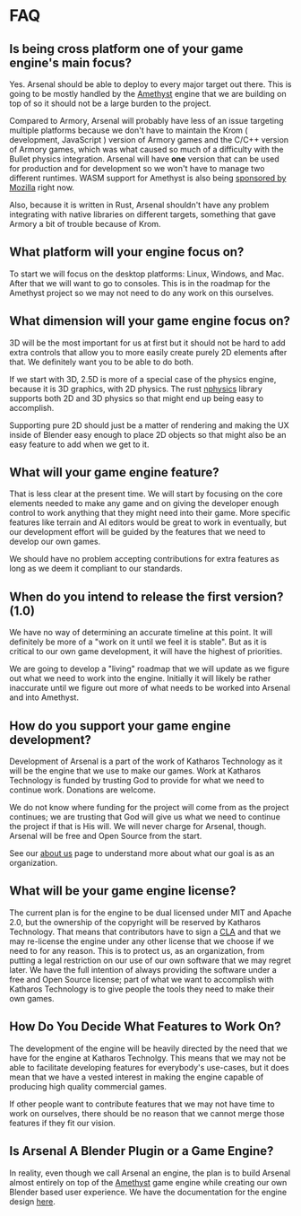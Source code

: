 # FAQ

## Is being cross platform one of your game engine's main focus?

Yes. Arsenal should be able to deploy to every major target out there. This is going to be mostly handled by the [Amethyst](https://amethyst.rs) engine that we are building on top of so it should not be a large burden to the project.

Compared to Armory, Arsenal will probably have less of an issue targeting multiple platforms because we don't have to maintain the Krom ( development, JavaScript ) version of Armory games and the C/C++ version of Armory games, which was what caused so much of a difficulty with the Bullet physics integration. Arsenal will have **one** version that can be used for production and for development so we won't have to manage two different runtimes. WASM support for Amethyst is also being [sponsored by Mozilla](https://amethyst.rs/posts/moss-grant-announce) right now.

Also, because it is written in Rust, Arsenal shouldn't have any problem integrating with native libraries on different targets, something that gave Armory a bit of trouble because of Krom.

## What platform will your engine focus on?

To start we will focus on the desktop platforms: Linux, Windows, and Mac. After that we will want to go to consoles. This is in the roadmap for the Amethyst project so we may not need to do any work on this ourselves.

## What dimension will your game engine focus on?

3D will be the most important for us at first but it should not be hard to add extra controls that allow you to more easily create purely 2D elements after that. We definitely want you to be able to do both.

If we start with 3D, 2.5D is more of a special case of the physics engine, because it is 3D graphics, with 2D physics. The rust [nphysics](https://www.nphysics.org/) library supports both 2D and 3D physics so that might end up being easy to accomplish.

Supporting pure 2D should just be a matter of rendering and making the UX inside of Blender easy enough to place 2D objects so that might also be an easy feature to add when we get to it.

## What will your game engine feature?

That is less clear at the present time. We will start by focusing on the core elements needed to make any game and on giving the developer enough control to work anything that they might need into their game. More specific features like terrain and AI editors would be great to work in eventually, but our development effort will be guided by the features that we need to develop our own games.

We should have no problem accepting contributions for extra features as long as we deem it compliant to our standards.

## When do you intend to release the first version? (1.0)

We have no way of determining an accurate timeline at this point. It will definitely be more of a "work on it until we feel it is stable". But as it is critical to our own  game development, it will have the highest of priorities.

We are going to develop a "living" roadmap that we will update as we figure out what we need to work into the engine. Initially it will likely be rather inaccurate until we figure out more of what needs to be worked into Arsenal and into Amethyst.

## How do you support your game engine development?

Development of Arsenal is a part of the work of Katharos Technology as it will be the engine that we use to make our games. Work at Katharos Technology is funded by trusting God to provide for what we need to continue work. Donations are welcome.

We do not know where funding for the project will come from as the project continues; we are trusting that God will give us what we need to continue the project if that is His will. We will never charge for Arsenal, though. Arsenal will be free and Open Source from the start.

See our [about us](https://katharostech.com/about-us) page to understand more about what our goal is as an organization.

## What will be your game engine license?

The current plan is for the engine to be dual licensed under MIT and Apache 2.0, but the ownership of the copyright will be reserved by Katharos Technology. That means that contributors have to sign a [CLA](https://cla-assistant.io/katharostech/arsenal) and that we may re-license the engine under any other license that we choose if we need to for any reason. This is to protect us, as an organization, from putting a legal restriction on our use of our own software that we may regret later. We have the full intention of always providing the software under a free and Open Source license; part of what we want to accomplish with Katharos Technology is to give people the tools they need to make their own games.

## How Do You Decide What Features to Work On?

The development of the engine will be heavily directed by the need that we have for the engine at Katharos Technolgy. This means that we may not be able to facilitate developing features for everybody's use-cases, but it does mean that we have a vested interest in making the engine capable of producing high quality commercial games.

If other people want to contribute features that we may not have time to work on ourselves, there should be no reason that we cannot merge those features if they fit our vision.

## Is Arsenal A Blender Plugin or a Game Engine?

In reality, even though we call Arsenal an engine, the plan is to build Arsenal almost entirely on top of the [Amethyst](https://amethyst.rs) game engine while creating our own Blender based user experience. We have the documentation for the engine design [here](https://katharostech.github.io/arsenal/architecture.html).
